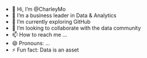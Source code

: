 - 👋 Hi, I’m @CharleyMo
- 👀 I’m a business leader in Data & Analytics 
- 🌱 I’m currently exploring GitHub
- 💞️ I’m looking to collaborate with the data community 
- 📫 How to reach me ...
- 😄 Pronouns: ...
- ⚡ Fun fact: Data is an asset

<!---
CharleyMo/CharleyMo is a ✨ special ✨ repository because its `README.md` (this file) appears on your GitHub profile.
You can click the Preview link to take a look at your changes.
--->

